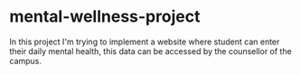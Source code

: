 # mental-wellness-project
In this project I'm trying to implement  a website where student can enter their daily mental health, this data can be accessed by the  counsellor of the campus.
